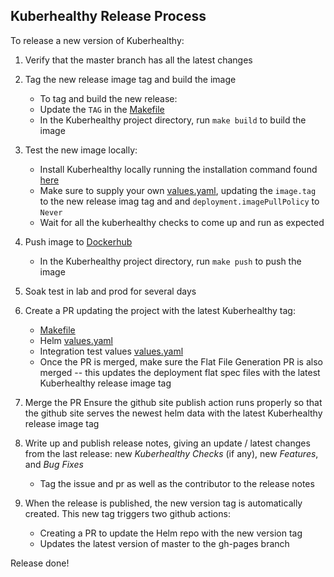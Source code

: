 ## Kuberhealthy Release Process

To release a new version of Kuberhealthy:

1. Verify that the master branch has all the latest changes

2. Tag the new release image tag and build the image
    - To tag and build the new release:
    - Update the `TAG` in the [Makefile](../cmd/kuberhealthy/Makefile)
    - In the Kuberhealthy project directory, run `make build` to build the image
    
3. Test the new image locally:
    - Install Kuberhealthy locally running the installation command found [here](../README.md#installation)
    - Make sure to supply your own [values.yaml](../deploy/helm/kuberhealthy/values.yaml), updating the `image.tag` to the new release imag tag and and `deployment.imagePullPolicy` to `Never`
    - Wait for all the kuberhealthy checks to come up and run as expected
    
4. Push image to [Dockerhub](https://hub.docker.com/r/kuberhealthy/kuberhealthy)
    - In the Kuberhealthy project directory, run `make push` to push the image

5. Soak test in lab and prod for several days

6. Create a PR updating the project with the latest Kuberhealthy tag:
    - [Makefile](../cmd/kuberhealthy/Makefile)
    - Helm [values.yaml](../deploy/helm/kuberhealthy/values.yaml)
    - Integration test values [values.yaml](../.ci/values.yaml)
    - Once the PR is merged, make sure the Flat File Generation PR is also merged -- this updates the deployment flat spec files with the latest Kuberhealthy release image tag

7. Merge the PR Ensure the github site publish action runs properly so that the github site serves the newest helm data with the latest Kuberhealthy release image tag

8. Write up and publish release notes, giving an update / latest changes from the last release: new *Kuberhealthy Checks* (if any), new *Features*, and *Bug Fixes*
    - Tag the issue and pr as well as the contributor to the release notes
 
9. When the release is published, the new version tag is automatically created. This new tag triggers two github actions:
    - Creating a PR to update the Helm repo with the new version tag
    - Updates the latest version of master to the gh-pages branch 

Release done!